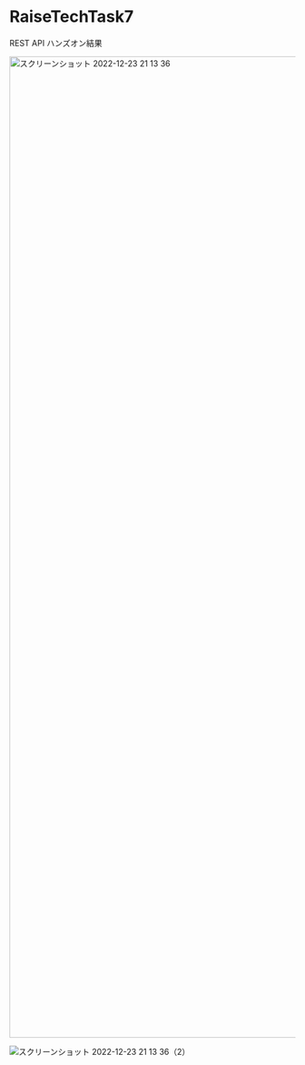 # RaiseTechTask7

REST API ハンズオン結果

<img width="1728" alt="スクリーンショット 2022-12-23 21 13 36" src="https://user-images.githubusercontent.com/107293947/209335663-d3869a25-7c9c-462b-b78c-fcfcbd9debbf.png">

![スクリーンショット 2022-12-23 21 13 36（2）](https://user-images.githubusercontent.com/107293947/209335673-73da3a9c-b79c-4a9e-9e78-70e41a250fa1.png)
